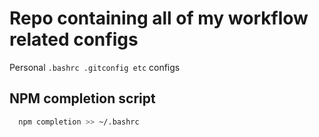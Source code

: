 # Repo containing all of my workflow related configs

Personal `.bashrc .gitconfig etc` configs

## NPM completion script

```sh
  npm completion >> ~/.bashrc
```
